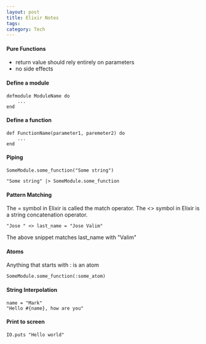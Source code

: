 ```yaml
---
layout: post
title: Elixir Notes
tags: 
category: Tech
---
```


#### Pure Functions

* return value should rely entirely on parameters  
* no side effects  

#### Define a module

~~~
defmodule ModuleName do
    ...
end
~~~

#### Define a function

~~~
def FunctionName(parameter1, paremeter2) do
    ...
end
~~~

#### Piping

~~~
SomeModule.some_function("Some string")

"Some string" |> SomeModule.some_function
~~~

#### Pattern Matching

The = symbol in Elixir is called the match operator.
The <> symbol in Elixir is a string concatenation operator.

~~~
"Jose " <> last_name = "Jose Valim"
~~~

The above snippet matches last_name with "Valim"

#### Atoms

Anything that starts with : is an atom

~~~
SomeModule.some_function(:some_atom)
~~~

#### String Interpolation

~~~
name = "Mark"
"Hello #{name}, how are you"
~~~

#### Print to screen

~~~
IO.puts "Hello world"
~~~
